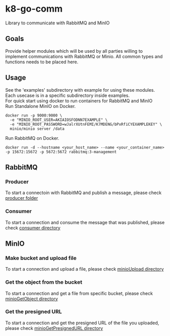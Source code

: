 # k8-go-comm

Library to communicate with RabbitMQ and MinIO

## Goals

Provide helper modules which will be used by all parties willing to implement communications with RabbitMQ or Minio. All common types and functions needs to be placed here.

## Usage

See the 'examples' subdirectory with example for using these modules. Each usecase is in a specific subdirectory inside examples.<br>
For quick start using docker to run containers for RabbitMQ and MinIO<br>
Run Standalone MinIO on Docker.

```
docker run -p 9000:9000 \
  -e "MINIO_ROOT_USER=AKIAIOSFODNN7EXAMPLE" \
  -e "MINIO_ROOT_PASSWORD=wJalrXUtnFEMI/K7MDENG/bPxRfiCYEXAMPLEKEY" \
  minio/minio server /data

```

Run RabbitMQ on Docker.

```
docker run -d --hostname <your_host_name> --name <your_container_name> -p 15672:15672 -p 5672:5672 rabbitmq:3-management
```

## RabbitMQ

### Producer

To start a connectoin with RabbitMQ and publish a message, please check [producer folder](examples/producer)

### Consumer

To start a connection and consume the message that was published, please check [consumer directory](examples/consumer)

## MinIO

### Make bucket and upload file

To start a connection and upload a file, please check [minioUpload directory](examples/minioUpload)

### Get the object from the bucket

To start a connection and get a file from specific bucket, please check [minioGetObject directory](examples/minioGetObject)

### Get the presigned URL

To start a connection and get the presigned URL of the file you uploaded, please check [minioGetPresignedURL directory](examples/minioGetPresignedURL)
